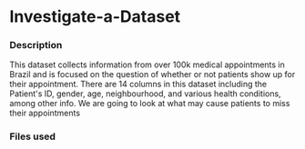 # Investigate-a-Dataset

### Description
This dataset collects information from over 100k medical appointments in Brazil and is focused on the question of whether or not patients show up for their appointment. There are 14 columns in this dataset including the Patient's ID, gender, age, neighbourhood, and various health conditions, among other info. We are going to look at what may cause patients to miss their appointments


### Files used
